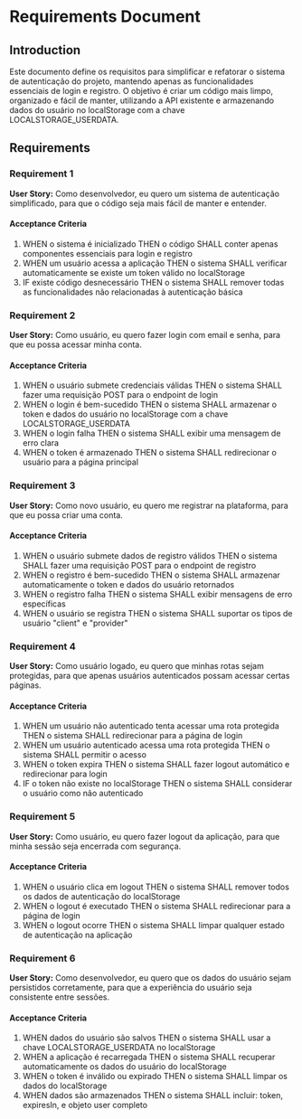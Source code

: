 # Requirements Document

## Introduction

Este documento define os requisitos para simplificar e refatorar o sistema de autenticação do projeto, mantendo apenas as funcionalidades essenciais de login e registro. O objetivo é criar um código mais limpo, organizado e fácil de manter, utilizando a API existente e armazenando dados do usuário no localStorage com a chave LOCALSTORAGE_USERDATA.

## Requirements

### Requirement 1

**User Story:** Como desenvolvedor, eu quero um sistema de autenticação simplificado, para que o código seja mais fácil de manter e entender.

#### Acceptance Criteria

1. WHEN o sistema é inicializado THEN o código SHALL conter apenas componentes essenciais para login e registro
2. WHEN um usuário acessa a aplicação THEN o sistema SHALL verificar automaticamente se existe um token válido no localStorage
3. IF existe código desnecessário THEN o sistema SHALL remover todas as funcionalidades não relacionadas à autenticação básica

### Requirement 2

**User Story:** Como usuário, eu quero fazer login com email e senha, para que eu possa acessar minha conta.

#### Acceptance Criteria

1. WHEN o usuário submete credenciais válidas THEN o sistema SHALL fazer uma requisição POST para o endpoint de login
2. WHEN o login é bem-sucedido THEN o sistema SHALL armazenar o token e dados do usuário no localStorage com a chave LOCALSTORAGE_USERDATA
3. WHEN o login falha THEN o sistema SHALL exibir uma mensagem de erro clara
4. WHEN o token é armazenado THEN o sistema SHALL redirecionar o usuário para a página principal

### Requirement 3

**User Story:** Como novo usuário, eu quero me registrar na plataforma, para que eu possa criar uma conta.

#### Acceptance Criteria

1. WHEN o usuário submete dados de registro válidos THEN o sistema SHALL fazer uma requisição POST para o endpoint de registro
2. WHEN o registro é bem-sucedido THEN o sistema SHALL armazenar automaticamente o token e dados do usuário retornados
3. WHEN o registro falha THEN o sistema SHALL exibir mensagens de erro específicas
4. WHEN o usuário se registra THEN o sistema SHALL suportar os tipos de usuário "client" e "provider"

### Requirement 4

**User Story:** Como usuário logado, eu quero que minhas rotas sejam protegidas, para que apenas usuários autenticados possam acessar certas páginas.

#### Acceptance Criteria

1. WHEN um usuário não autenticado tenta acessar uma rota protegida THEN o sistema SHALL redirecionar para a página de login
2. WHEN um usuário autenticado acessa uma rota protegida THEN o sistema SHALL permitir o acesso
3. WHEN o token expira THEN o sistema SHALL fazer logout automático e redirecionar para login
4. IF o token não existe no localStorage THEN o sistema SHALL considerar o usuário como não autenticado

### Requirement 5

**User Story:** Como usuário, eu quero fazer logout da aplicação, para que minha sessão seja encerrada com segurança.

#### Acceptance Criteria

1. WHEN o usuário clica em logout THEN o sistema SHALL remover todos os dados de autenticação do localStorage
2. WHEN o logout é executado THEN o sistema SHALL redirecionar para a página de login
3. WHEN o logout ocorre THEN o sistema SHALL limpar qualquer estado de autenticação na aplicação

### Requirement 6

**User Story:** Como desenvolvedor, eu quero que os dados do usuário sejam persistidos corretamente, para que a experiência do usuário seja consistente entre sessões.

#### Acceptance Criteria

1. WHEN dados do usuário são salvos THEN o sistema SHALL usar a chave LOCALSTORAGE_USERDATA no localStorage
2. WHEN a aplicação é recarregada THEN o sistema SHALL recuperar automaticamente os dados do usuário do localStorage
3. WHEN o token é inválido ou expirado THEN o sistema SHALL limpar os dados do localStorage
4. WHEN dados são armazenados THEN o sistema SHALL incluir: token, expiresIn, e objeto user completo